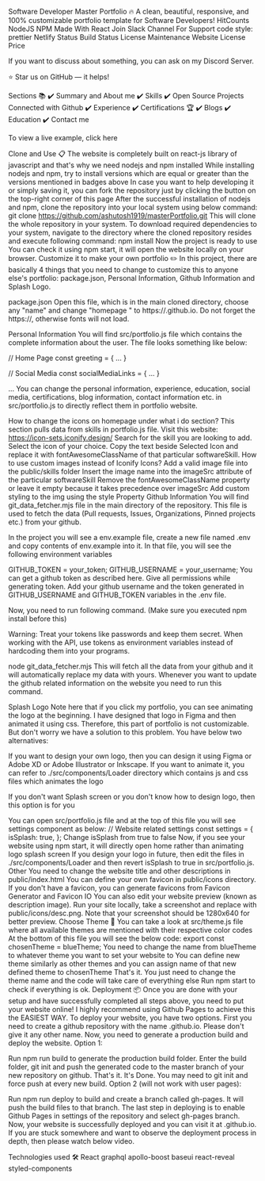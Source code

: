 


Software Developer Master Portfolio 🔥
A clean, beautiful, responsive, and 100% customizable portfolio
template for Software Developers!
HitCounts NodeJS NPM Made With React Join Slack Channel For Support code style: prettier
Netlify Status Build Status License Maintenance Website License Price

If you want to discuss about something, you can ask on my Discord Server.



⭐ Star us on GitHub — it helps!

Sections 📚
✔️ Summary and About me
✔️ Skills
✔️ Open Source Projects Connected with Github
✔️ Experience
✔️ Certifications 🏆
✔️ Blogs
✔️ Education
✔️ Contact me

To view a live example, click here

Clone and Use 📋
The website is completely built on react-js library of javascript and that's why we need nodejs and npm installed
While installing nodejs and npm, try to install versions which are equal or greater than the versions mentioned in badges above
In case you want to help developing it or simply saving it, you can fork the repository just by clicking the button on the top-right corner of this page
After the successful installation of nodejs and npm, clone the repository into your local system using below command:
 git clone https://github.com/ashutosh1919/masterPortfolio.git
This will clone the whole repository in your system.
To download required dependencies to your system, navigate to the directory where the cloned repository resides and execute following command:
npm install
Now the project is ready to use
You can check it using npm start, it will open the website locally on your browser.
Customize it to make your own portfolio ✏️
In this project, there are basically 4 things that you need to change to customize this to anyone else's portfolio: package.json, Personal Information, Github Information and Splash Logo.

package.json
Open this file, which is in the main cloned directory, choose any "name" and change "homepage " to https://<your-github-username>.github.io. Do not forget the https://, otherwise fonts will not load.

Personal Information
You will find src/portfolio.js file which contains the complete information about the user. The file looks something like below:

// Home Page
const greeting = {
    ...
}

// Social Media
const socialMediaLinks = {
    ...
}

...
You can change the personal information, experience, education, social media, certifications, blog information, contact information etc. in src/portfolio.js to directly reflect them in portfolio website.

How to change the icons on homepage under what i do section?
This section pulls data from skills in portfolio.js file.
Visit this website: https://icon-sets.iconify.design/
Search for the skill you are looking to add.
Select the icon of your choice.
Copy the text beside Selected Icon and replace it with fontAwesomeClassName of that particular softwareSkill.
How to use custom images instead of Iconify Icons?
Add a valid image file into the public/skills folder
Insert the image name into the imageSrc attribute of the particular softwareSkill
Remove the fontAwesomeClassName property or leave it empty because it takes precedence over imageSrc
Add custom styling to the img using the style Property
Github Information
You will find git_data_fetcher.mjs file in the main directory of the repository. This file is used to fetch the data (Pull requests, Issues, Organizations, Pinned projects etc.) from your github.

In the project you will see a env.example file, create a new file named .env and copy contents of env.example into it. In that file, you will see the following environment variables

GITHUB_TOKEN = your_token;
GITHUB_USERNAME = your_username;
You can get a github token as described here. Give all permissions while generating token. Add your github username and the token generated in GITHUB_USERNAME and GITHUB_TOKEN variables in the .env file.

Now, you need to run following command. (Make sure you executed npm install before this)

Warning: Treat your tokens like passwords and keep them secret. When working with the API, use tokens as environment variables instead of hardcoding them into your programs.

node git_data_fetcher.mjs
This will fetch all the data from your github and it will automatically replace my data with yours. Whenever you want to update the github related information on the website you need to run this command.

Splash Logo
Note here that if you click my portfolio, you can see animating the logo at the beginning. I have designed that logo in Figma and then animated it using css. Therefore, this part of portfolio is not customizable. But don't worry we have a solution to this problem. You have below two alternatives:

If you want to design your own logo, then you can design it using Figma or Adobe XD or Adobe Illustrator or Inkscape. If you want to animate it, you can refer to ./src/components/Loader directory which contains js and css files which animates the logo

If you don't want Splash screen or you don't know how to design logo, then this option is for you

You can open src/portfolio.js file and at the top of this file you will see settings component as below:
// Website related settings
const settings = {
  isSplash: true,
};
Change isSplash from true to false
Now, if you see your website using npm start, it will directly open home rather than animating logo splash screen
If you design your logo in future, then edit the files in ./src/components/Loader and then revert isSplash to true in src/portfolio.js.
Other
You need to change the website title and other descriptions in public/index.html
You can define your own favicon in public/icons directory. If you don't have a favicon, you can generate favicons from Favicon Generator and Favicon IO
You can also edit your website preview (known as description image). Run your site locally, take a screenshot and replace with public/icons/desc.png. Note that your screenshot should be 1280x640 for better preview.
Choose Theme 🌈
You can take a look at src/theme.js file where all available themes are mentioned with their respective color codes
At the bottom of this file you will see the below code:
export const chosenTheme = blueTheme;
You need to change the name from blueTheme to whatever theme you want to set your website to
You can define new theme similarly as other themes and you can assign name of that new defined theme to chosenTheme
That's it. You just need to change the theme name and the code will take care of everything else
Run npm start to check if everything is ok.
Deployment 📦
Once you are done with your setup and have successfully completed all steps above, you need to put your website online!
I highly recommend using Github Pages to achieve this the EASIEST WAY.
To deploy your website, you have two options. First you need to create a github repository with the name <your-github-username>.github.io. Please don't give it any other name.
Now, you need to generate a production build and deploy the website.
Option 1:

Run npm run build to generate the production build folder.
Enter the build folder, git init and push the generated code to the master branch of your new repository on github. That's it. It's Done.
You may need to git init and force push at every new build.
Option 2 (will not work with user pages):

Run npm run deploy to build and create a branch called gh-pages. It will push the build files to that branch.
The last step in deploying is to enable Github Pages in settings of the repository and select gh-pages branch.
Now, your website is successfully deployed and you can visit it at <your-github-username>.github.io.
If you are stuck somewhere and want to observe the deployment process in depth, then please watch below video.



Technologies used 🛠️
React
graphql
apollo-boost
baseui
react-reveal
styled-components
